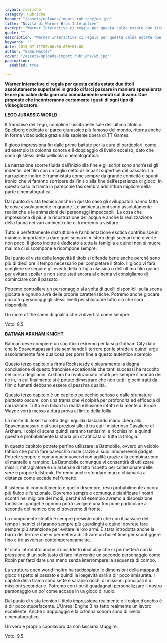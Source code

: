 ```yaml
---
layout: rubriche
category: Rubriche
banner: "/assets/uploads/import.rubriche/wb.jpg"
title: "Novità di Warner Bros Interactive"
excerpt: "Warner Interactive ci regala per questa calda estate due titoli assolutamente superlativi in grado di farci passare in maniera spensierata le ore più calde della giornata comodamente seduti sul divano. Due proposte che incontreranno certamente i gusti di ogni tipo di videogiocatore. LEGO JURASSIC WORLD Il franchise del Lego, complice l’uscita nelle sale dell’ultimo titolo [&hellip"
quote: ""
description: "Warner Interactive ci regala per questa calda estate due titoli assolutamente superlativi in grado di farci passare in maniera spensierata le ore più calde della giornata comodamente seduti sul divano. Due proposte che incontreranno certamente i gusti di ogni tipo di videogiocatore. LEGO JURASSIC WORLD Il franchise del Lego, complice l’uscita nelle sale dell’ultimo titolo [&hellip"
keywords: ""
date: 2015-07-11T00:00:00.000+01:00
author: "Game Master"
cover: "/assets/uploads/import.rubriche/wb.jpg"
pagination:
  enabled: true

---
```


**[](https://hotmc.com/wp-content/uploads/2015/07/wb.jpg)** 
**Warner Interactive ci regala per questa calda estate due titoli assolutamente superlativi in grado di farci passare in maniera spensierata le ore più calde della giornata comodamente seduti sul divano. Due proposte che incontreranno certamente i gusti di ogni tipo di videogiocatore.**

**LEGO JURASSIC WORLD**

**[](https://hotmc.com/wp-content/uploads/2015/07/lego.jpg)**

Il franchise del Lego, complice l’uscita nelle sale dell’ultimo titolo di Spielberg dedicato al parco giurassico più famoso del mondo, ritorna anche in forma videoludica grazie alla sapiente opera di TT Games.

Il gioco impressiona fin dalle prime battute per la cura di particolari, come ad esempio la colonna sonora e il doppiaggio di livello eccelso, dato che sono gli stessi della pellicola cinematografica.

La narrazione scorre fluida dall’inizio alla fine e gli script sono anch’essi gli indentici del film con un taglio netto delle parti superflue del passato. La narrazione inoltre è frammistata come sempre da grande comicità e spunti ironici che vi faranno sorridere dall’inizio alla fine dell’esperienza di gioco. In questo caso la trama in parecchie fasi sembra addirittura migliore della parte cinematografica.

[](https://hotmc.com/wp-content/uploads/2015/07/jurassic.jpg)

Dal punto di vista tecnico anche in questo caso gli sviluppatori hanno fatto le cose assolutamente in grande. Le ambientazioni sono assolutamente realistiche e le animazioni dei personaggi impeccabili. La cosa che impressiona di più è la ricostruzione dell’acqua e anche la realizzazione della fauna nei vari ambienti che ci troveremo a visitare.

Tutto è perfettamente distruttibile e l’ambientazione esotica contribuisce in maniera importante a dare quel senso di mistero degli scenari che diverte non poco. Il gioco inoltre è dedicato a tutta la famiglia e quindi non si muore mai ma ci si scompone e ricompone sempre.

Dal punto di vista della longevità il titolo si difende bene anche perché sono più di dieci ore il tempo necessario per completare il titolo. Il gioco vi farà scegliere se seguire gli eventi della trilogia classica o dell’ultimo film quindi per evitare spoiler e non siete stati ancora al cinema vi consigliamo di cominciare con il passato.

Potremo controllare un personaggio alla volta di quelli disponibili sulla scena giocata e ognuno avrà delle proprie caratteristiche. Potremo anche giocare con altri personaggi gli stessi livelli per sbloccare tutto ciò che sarà disponibile.

Un more of the same di qualità che vi divertirà come sempre.

Voto: 8.5

**BATMAN ARKHAM KNIGHT**

[](https://hotmc.com/wp-content/uploads/2015/07/batman.jpg)

Batman deve compiere un sacrificio estremo per la sua Gotham City dato che lo Spaventapassari sta seminando il terrore per le strade e quindi urge assolutamente fare qualcosa per porre fine a questo autentico scempio

Questo terzo capitolo a firma Rocksteady è sicuramente la degna conclusione di questo franchise eccezionale che tanti successi ha raccolto nel corso degli anni. Arkham ha rivoluzionato infatti per sempre il mondo dei tie in, in cui finalmente si è potuto dimostrare che non tutti i giochi tratti da film o fumetti debbano essere di pessima qualità.

Questo terzo capitolo è un capitolo parecchio serioso e dalle sfumature piuttosto oscure, con una trama che vi colpirà per profondità ed efficacia di narrazione. Tutto è in bilico tra realtà e illusione infatti e la mente di Bruce Wayne verrà messa a dura prova al limite della follia.

La morte di Joker ha rotto degli equilibri lasciando mano libera allo Spaventapasseri e ai suoi preziosi alleati tra cui il misterioso Cavaliere di Arkham. I colpi di scena quindi saranno tantissimi e ricchissimi e quindi questa è probabilmente la storia più stratificata di tutta la trilogia.

In questo capitolo potrete perfino utilizzare la Batmobile, ovvero un veicolo tattico che potrà fare parecchio male grazie ai suoi innumerevoli gadget. Potrete sempre e comunque muovervi con agilità grazie alla combinazione di mantello e rampino. La Batmobile comunque vi consentirà di utilizzare missili, mitragliatore e un arsenale di tutto rispetto per collezionare delle vere e proprie killstreak. Potremo anche sfondare muri e chiamarla a distanza come accade nel fumetto.

Il sistema di combattimento è quello di sempre, reso probabilmente ancora più fluido e funzionale. Dovremo sempre e comunque pianificare i nostri scontri nel migliore dei modi, perché ad esempio avremo a disposizione tantissimi gadget e ognuno potrà svolgere una funzione particolare a seconda del nemico che ci troveremo di fronte.

[](https://hotmc.com/wp-content/uploads/2015/07/batman.png)

La componente stealth è sempre presente dato che con il passare del tempo i nemici si faranno sempre più guardinghi e quindi dovrete fare sempre più attenzione per evitare le loro armi. È stata introdotta anche la barra del terrore che vi permetterà di attivare un bullet time per sconfiggere fino a tre avversari contemporaneamente.

E’ stato introdotto anche il cosiddetto dual play che ci permetterà con la pressione di un solo tasto di fare intervenire un secondo personaggio come Robin per farci dare una mano senza interrompere la sequenza di combo.

La struttura open world inoltre ha raddoppiato le dimensioni della mappa di gioco rispetto al passato e quindi la longevità sarà a dir poco smisurata. I capitoli della trama sono sette e saranno ricchi di missioni principali e di missioni secondarie. Potremo con i punti guadagnati personalizzare il nostro personaggio un po’ come accade in un gioco di ruolo.

Dal punto di vista tecnico il titolo impressiona realmente e il colpo d’occhio è a dir poco stupefacente. L’Unreal Engine 3 ha fatto realmente un lavoro eccellente. Anche il doppiaggio e la colonna sonora sono di livello cinematografico.

Un vero e proprio capolavoro da non lasciarsi sfuggire.

Voto: 9.5